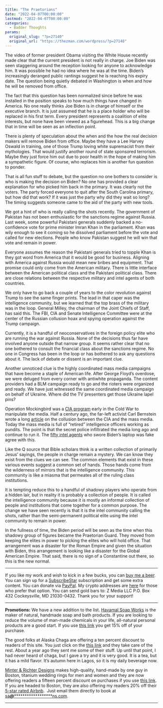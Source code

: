 ```yaml
---
title: "The Praetorians"
date: "2022-04-07T00:00:00"
lastmod: "2022-04-07T00:00:00"
categories:
  - Badder Thoughts
params:
  original_slug: "?p=27140"
  original_url: "https://thezman.com/wordpress/?p=27140"
---
```


The video of former president Obama visiting the White House recently
made clear that the current president is not really in charge. Joe Biden
was seen staggering around the reception looking for anyone to
acknowledge him. It was possible he had no idea where he was at the
time. Biden’s increasingly deranged public rantings suggest he is
reaching his expiry date. The question being quietly debated in
Washington is when and how he will be removed from office.

The fact that this question has been normalized since before he was
installed in the position speaks to how much things have changed in
America. No one really thinks Joe Biden is in charge of himself or the
executive branch. It is just assumed that he is a place holder who will
be replaced in his first term. Every president represents a coalition of
elite interests, but none have been viewed as a figurehead. This is a
big change that in time will be seen as an inflection point.

There is plenty of speculation about the when and the how the real
decision makers will remove Biden from office. Maybe they have a Lee
Harvey Oswald in training, one of those Trump loving white supremacist
from their mythologies. That would justify another round of state
sponsored terrorism. Maybe they just force him out due to poor health in
the hope of making him a sympathetic figure. Of course, who replaces him
is another fun question to ponder.

That is all fun stuff to debate, but the question no one bothers to
consider is who is making the decision on Biden? No one has provided a
clear explanation for who picked him back in the primary. It was clearly
not the voters. The party forced everyone to quit after the South
Carolina primary, but how did that work? If it was just the party why
did they wait so long? The timing suggests someone came to the aid of
the party with new tools.

We got a hint of who is really calling the shots recently. The
government of Pakistan has not been enthusiastic for the sanctions
regime against Russia. Last week, some powerful Pakistani generals
suddenly backed a no-confidence vote for prime minister Imran Khan in
the parliament. Khan was wily enough to see it coming so he dissolved
parliament before the vote and called for new elections. People who know
Pakistan suggest he will win that vote and remain in power.

Everyone assumes the reason the Pakistani generals tried to topple Khan
is they got word from America that it would be good for business.
Aligning with America against Russia would mean new bribes and
equipment. That promise could only come from the American military.
There is little interface between the American political class and the
Pakistani political class. There are close relations between the
respective military and intel agents of both countries.

We only have to go back a couple of years to the color revolution
against Trump to see the same finger prints. The lead in that caper was
the intelligence community, but we learned that the top brass of the
military was in the loop. General Milley, the chairman of the Joint
Chiefs of Staff, has said this. The FBI, CIA and Senate Intelligence
Committee were at the center of the Russian collusion hoax and spying
operation against the Trump campaign.

Currently, it is a handful of neoconservatives in the foreign policy
elite who are running the war against Russia. None of the decisions thus
far have involved anyone outside that narrow group. It seems rather
clear that no one bothered to consult the financial class about the
sanctions regime. No one in Congress has been in the loop or has
bothered to ask any questions about it. The lack of debate or dissent is
an important clue.

Another unnoticed clue is the highly coordinated mass media campaigns
that have become a staple of American life. After George Floyd’s
overdose, we were deluged from every corner with antiwhite propaganda.
The content providers had a BLM campaign ready to go and the rioters
were organized and ready. We have just witnessed the same coordinated
media campaign on behalf of Ukraine. Where did the TV presenters get
those Ukraine lapel pins?

Operation Mockingbird was a
<a href="https://en.wikipedia.org/wiki/Operation_Mockingbird"
rel="noopener" target="_blank">CIA program</a> early in the Cold War to
manipulate the media. Half a century ago, the far-left activist Carl
Bernstein wrote a long <a
href="https://www.carlbernstein.com/the-cia-and-the-media-rolling-stone-10-20-1977"
rel="noopener" target="_blank">article</a> on the collusion between the
CIA and the mass media. Today the mass media is full of “retired”
intelligence officers working as pundits. The point is that the secret
police infiltrated the media long ago and continue to run it. The <a
href="https://www.politico.com/f/?id=00000175-4393-d7aa-af77-579f9b330000"
rel="noopener" target="_blank">fifty intel agents</a> who swore Biden’s
laptop was fake agree with this.

Like the Q source that Bible scholars think is a written collection of
primarily Jesus’ sayings, the people in charge remain a mystery. We can
know they exist from the clues we can see. The common elements that
exist in these various events suggest a common set of hands. Those hands
come from the wilderness of mirrors that is the intelligence community.
This community is like a miasma that permeates all of the ruling class
institutions.

It is tempting reduce this to a handful of shadowy players who operate
from a hidden lair, but in reality it is probably a collection of
people. It is called the intelligence community because it is mostly an
informal collection of people and institutions that come together for a
common purpose. The change we have seen recently is that it is the intel
community calling the shots, rather than the semi-permanent political
elite using the intel community to remain in power.

In the fullness of time, the Biden period will be seen as the time when
this shadowy group of figures became the Praetorian Guard. They moved
from keeping the elites in power to picking the elites who will hold
office. That arrangement was a disaster for the Roman Empire and given
the situation with Biden, this arrangement is looking like a disaster
for the Global American Empire. That said, there is no sign of a
Constantine out there, so this is the new normal.

------------------------------------------------------------------------

If you like my work and wish to kick in a few bucks, you can
<a href="https://www.buymeacoffee.com/mujolulu" rel="noopener"
target="_blank">buy me a beer</a>. You can sign up for a
<a href="https://www.subscribestar.com/the-z-blog" rel="noopener"
target="_blank">SubscribeStar</a> subscription and get some extra
content. You can donate via <a
href="https://www.paypal.com/donate/?cmd=_s-xclick&amp;hosted_button_id=UDAS2Q8JYA6CN&amp;source=url"
rel="noopener" target="_blank">PayPal</a>. My crypto addresses are
<a href="https://thezman.com/wordpress/?page_id=22713" rel="noopener"
target="_blank">here</a> for those who prefer that option. You can send
gold bars to: Z Media LLC P.O. Box 432 Cockeysville, MD 21030-0432.
Thank you for your support!

------------------------------------------------------------------------

**Promotions:** We have a new addition to the list.
<a href="https://havamalsoapworks.com/" rel="noopener"
target="_blank">Havamal Soap Works</a> is the maker of natural, handmade
soap and bath products. If you are looking to reduce the volume of
man-made chemicals in your life, all-natural personal products are a
good start. If you use
<a href="https://havamalsoapworks.com/discount/ZMAN" rel="noopener"
target="_blank">this link</a> you get 15% off of your purchase.

The good folks at Alaska Chaga are offering a ten percent discount to
readers of this site. You just click on the
<a href="https://alaskachaga.us/discount/ZMAN" rel="noopener noreferrer"
target="_blank">this link</a> and they take care of the rest. About a
year ago they sent me some of their stuff. Up until that point, I had
never heard of chaga, but I gave a try and it is very good. It is a tea,
but it has a mild flavor. It’s autumn here in Lagos, so it is my daily
beverage now.

<a href="https://www.minterandrichterdesigns.com/"
rel="noreferrer nofollow noopener" target="_blank">Minter &amp; Richter
Designs</a> makes high-quality, hand-made by one guy in Boston, titanium
wedding rings for men and women and they are now offering readers a
fifteen percent discount on purchases if you use
<a href="https://www.minterandrichterdesigns.com/discount/ZMAN"
rel="noreferrer nofollow noopener" target="_blank">this link</a>.
<span class="highlight"><span class="colour"><span class="font"><span class="size">If
you are headed to Boston, they are also offering my readers 20% off
their <a
href="https://www.airbnb.com/users/7988017/listings?user_id=7988017&amp;s=3"
rel="noopener noreferrer" target="_blank">5-star rated Airbnb</a>.  Just
email them directly to book at
<a href="mailto:sa***@*********************ns.com"
data-original-string="tl+UNQn0RZo5zn/8SqPGgA==cb7xVqQCxJAsUy7AtDhXWWOdQuJ2Q7mXxeGSbXfixzPN0geAVjYkpkG3A0wssoVH23B"><span
class="apbct-email-encoder"
data-original-string="9vKjGbNqyA9+hbdfHrkWjA==cb7ZdEE65niNufZC4WDPsJWt4DdnO6bTssT09Ytm1gelHYqx7RZwDcQCYUje2yO4E/U"
title="This contact has been encoded by Anti-Spam by CleanTalk. Click to decode. To finish the decoding make sure that JavaScript is enabled in your browser.">sa<span
class="apbct-blur">***</span>@<span
class="apbct-blur">*********************</span>ns.com</span></a>.</span></span></span></span>

------------------------------------------------------------------------
